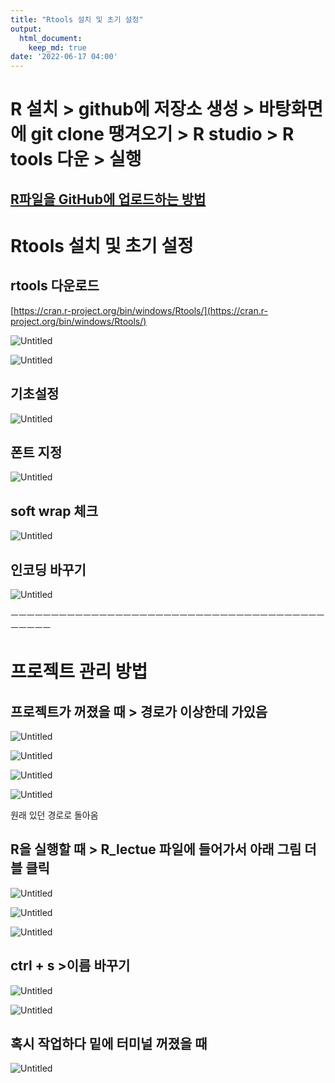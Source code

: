 ```yaml
---
title: "Rtools 설치 및 초기 설정"
output:
  html_document:
    keep_md: true
date: '2022-06-17 04:00'
---
```

# R 설치 > github에 저장소 생성 > 바탕화면에 git clone 땡겨오기 > R studio > R tools 다운 > 실행
## [R파일을 GitHub에 업로드하는 방법](https://sallyzmk.github.io/2022/06/17/R%ED%8C%8C%EC%9D%BC%EC%9D%84%20GitHub%EC%97%90%20%EC%97%85%EB%A1%9C%EB%93%9C%ED%95%98%EB%8A%94%20%EB%B0%A9%EB%B2%95/)


# Rtools 설치 및 초기 설정

## **rtools 다운로드**

[https://cran.r-project.org/bin/windows/Rtools/](https://cran.r-project.org/bin/windows/Rtools/)

![Untitled](images/Rtools_download/Untitled.png)

![Untitled](images/Rtools_download/Untitled%201.png)

## **기초설정**

![Untitled](images/Rtools_download/Untitled%202.png)

## 폰트 지정

![Untitled](images/Rtools_download/Untitled%203.png)

## soft wrap 체크

![Untitled](images/Rtools_download/Untitled%204.png)

## 인코딩 바꾸기

![Untitled](images/Rtools_download/Untitled%205.png)

ㅡㅡㅡㅡㅡㅡㅡㅡㅡㅡㅡㅡㅡㅡㅡㅡㅡㅡㅡㅡㅡㅡㅡㅡㅡㅡㅡㅡㅡㅡㅡㅡㅡㅡㅡㅡㅡㅡㅡㅡㅡㅡㅡㅡ

# **프로젝트 관리 방법**

## 프로젝트가 꺼졌을 때 > 경로가 이상한데 가있음

![Untitled](images/Rtools_download/Untitled%206.png)

![Untitled](images/Rtools_download/Untitled%207.png)

![Untitled](images/Rtools_download/Untitled%208.png)

![Untitled](images/Rtools_download/Untitled%209.png)

원래 있던 경로로 돌아옴

## **R을 실행할 때** > R_lectue 파일에 들어가서 아래 그림 더블 클릭

![Untitled](images/Rtools_download/Untitled%2010.png)

![Untitled](images/Rtools_download/Untitled%2011.png)

![Untitled](images/Rtools_download/Untitled%2012.png)

## ctrl + s >이름 바꾸기

![Untitled](images/Rtools_download/Untitled%2013.png)

![Untitled](images/Rtools_download/Untitled%2014.png)

## **혹시 작업하다 밑에 터미널 꺼졌을 때**

![Untitled](images/Rtools_download/Untitled%2015.png)